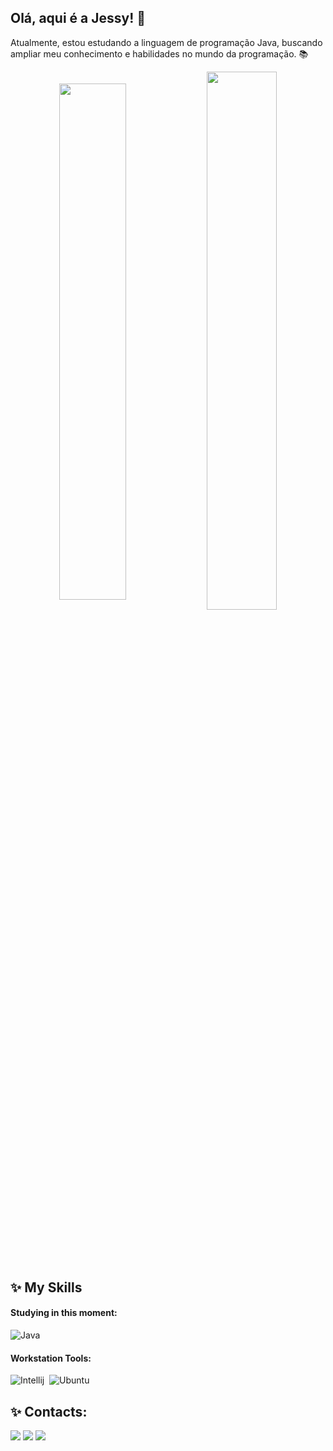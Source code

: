 ## Olá, aqui é a Jessy! 🌼

<p align="left"> Atualmente, estou estudando a linguagem de programação Java, buscando ampliar meu conhecimento e habilidades no mundo da programação. 📚</p>

<div  align="center" style="margin-bottom:100px">
<img width=46% align="center" src="https://github-readme-streak-stats.herokuapp.com?user=jessyferrs&theme=radical&date_format=M%20j%5B%2C%20Y%5D&mode=weekly" />
<img width=47% align="center" src="https://github-readme-stats-xqlh-git-main-jessicas-projects-d9accd72.vercel.app/api/top-langs/?username=jessyferrs&show_icons=true&theme=radical&layout=compact" />
 </div>

## ✨ My Skills
#### Studying in this moment:
 
![Java](https://img.shields.io/badge/java-%23ED8B00.svg?style=for-the-badge&logo=openjdk&logoColor=white)&nbsp;

#### Workstation Tools:

![Intellij](https://img.shields.io/badge/Intellij%20Idea-000?logo=intellij-idea&style=for-the-badge)&nbsp;
![Ubuntu](https://img.shields.io/badge/Ubuntu-E95420?style=for-the-badge&logo=ubuntu&logoColor=white)&nbsp;

## ✨ Contacts:
  <div> 
 <a href="https://instagram.com/jessyferrs" target="_blank"><img src="https://img.shields.io/badge/-Instagram-%23E4405F?style=for-the-badge&logo=instagram&logoColor=white" target="_blank"></a>
   <a href="https://www.linkedin.com/in/jessica-ferreira-developer/" target="_blank"><img src="https://img.shields.io/badge/-LinkedIn-%230077B5?style=for-the-badge&logo=linkedin&logoColor=white" target="_blank"></a> 
  <a href = "mailto:contatojessyferrs@gmail.com"><img src="https://img.shields.io/badge/-Gmail-%23333?style=for-the-badge&logo=gmail&logoColor=white" target="_blank"></a>

